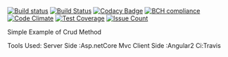 [![Build status](https://ci.appveyor.com/api/projects/status/iy4sbj9oysiwbm5d?svg=true)](https://ci.appveyor.com/project/spartha1995/crud-operation-angular-2)  [![Build Status](https://travis-ci.org/spartha1995/Crud-Operation-Angular-2-.png)](https://travis-ci.org/profile/spartha1995)  [![Codacy Badge](https://api.codacy.com/project/badge/Grade/d34e19446cd04f60836276b64ed38d61)](https://www.codacy.com/app/sarathi1995/Crud-Operation-Angular-2-?utm_source=github.com&utm_medium=referral&utm_content=spartha1995/Crud-Operation-Angular-2-&utm_campaign=badger)  [![BCH compliance](https://bettercodehub.com/edge/badge/spartha1995/Crud-Operation-Angular-2-?branch=master)](https://bettercodehub.com/)  [![Code Climate](https://codeclimate.com/github/codeclimate/codeclimate/badges/gpa.svg)](https://codeclimate.com/github/codeclimate/codeclimate)  [![Test Coverage](https://codeclimate.com/github/codeclimate/codeclimate/badges/coverage.svg)](https://codeclimate.com/github/codeclimate/codeclimate/coverage)  [![Issue Count](https://codeclimate.com/github/codeclimate/codeclimate/badges/issue_count.svg)](https://codeclimate.com/github/codeclimate/codeclimate)

Simple Example of Crud Method

Tools Used: 
      Server Side :Asp.netCore Mvc
      Client Side :Angular2
      Ci:Travis
